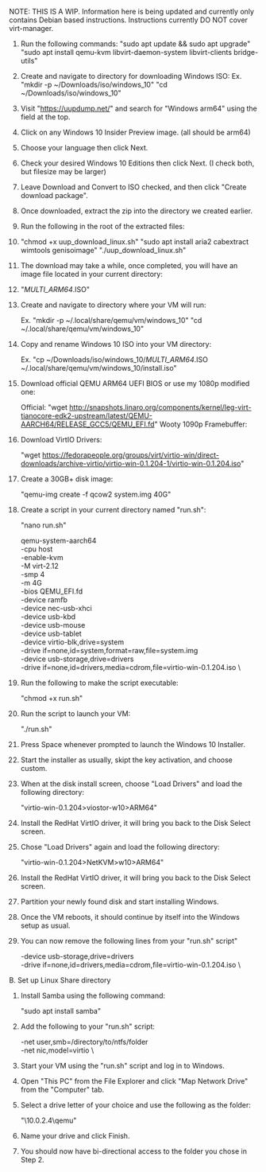 NOTE: THIS IS A WIP. Information here is being updated and currently only contains Debian based instructions. Instructions currently DO NOT cover virt-manager.

   1. Run the following commands:
        "sudo apt update && sudo apt upgrade"
        "sudo apt install qemu-kvm libvirt-daemon-system libvirt-clients bridge-utils"
    
   2. Create and navigate to directory for downloading Windows ISO:
        Ex. "mkdir -p ~/Downloads/iso/windows_10"
            "cd ~/Downloads/iso/windows_10"
    
   3. Visit "https://uupdump.net/" and search for "Windows arm64" using the field at the top.
    
   4. Click on any Windows 10 Insider Preview image. (all should be arm64)
    
   5. Choose your language then click Next.
    
   6. Check your desired Windows 10 Editions then click Next. (I check both, but filesize may be larger)
    
   7. Leave Download and Convert to ISO checked, and then click "Create download package".
    
   8. Once downloaded, extract the zip into the directory we created earlier.
    
   9. Run the following in the root of the extracted files:
   10. 
        "chmod +x uup_download_linux.sh"
        "sudo apt install aria2 cabextract wimtools genisoimage"
        "./uup_download_linux.sh"
    
   10. The download may take a while, once completed, you will have an image file located in your current directory:
   11. 
        "<VERSION>_MULTI_ARM64_<REGION>.ISO"
    
   11. Create and navigate to directory where your VM will run:
   
        Ex. "mkdir -p ~/.local/share/qemu/vm/windows_10"
            "cd ~/.local/share/qemu/vm/windows_10"
   
   12. Copy and rename Windows 10 ISO into your VM directory:
   
        Ex. "cp ~/Downloads/iso/windows_10/<VERSION>_MULTI_ARM64_<REGION>.ISO ~/.local/share/qemu/vm/windows_10/install.iso"
    
   13. Download official QEMU ARM64 UEFI BIOS or use my 1080p modified one:
   
        Official: "wget http://snapshots.linaro.org/components/kernel/leg-virt-tianocore-edk2-upstream/latest/QEMU-AARCH64/RELEASE_GCC5/QEMU_EFI.fd"
        Wooty 1090p Framebuffer: <Link>
    
   14. Download VirtIO Drivers:
   
        "wget https://fedorapeople.org/groups/virt/virtio-win/direct-downloads/archive-virtio/virtio-win-0.1.204-1/virtio-win-0.1.204.iso"
    
   15. Create a 30GB+ disk image:
   
        "qemu-img create -f qcow2 system.img 40G"
    
   16. Create a script in your current directory named "run.sh":
   
        "nano run.sh"
   
          qemu-system-aarch64 \
          -cpu host \
          -enable-kvm \
          -M virt-2.12 \
          -smp 4 \
          -m 4G \
          -bios QEMU_EFI.fd \
          -device ramfb \
          -device nec-usb-xhci \
          -device usb-kbd \
          -device usb-mouse \
          -device usb-tablet \
          -device virtio-blk,drive=system \
          -drive if=none,id=system,format=raw,file=system.img \
          -device usb-storage,drive=drivers \
          -drive if=none,id=drivers,media=cdrom,file=virtio-win-0.1.204.iso \
    
   17. Run the following to make the script executable:
   
        "chmod +x run.sh"
    
   18. Run the script to launch your VM:
   
        "./run.sh"
    
   19. Press Space whenever prompted to launch the Windows 10 Installer.
    
   20. Start the installer as usually, skipt the key activation, and choose custom.
    
   21. When at the disk install screen, choose "Load Drivers" and load the following directory:
   
        "virtio-win-0.1.204>viostor-w10>ARM64"
    
   22. Install the RedHat VirtIO driver, it will bring you back to the Disk Select screen.
    
   23. Chose "Load Drivers" again and load the following directory:
   
        "virtio-win-0.1.204>NetKVM>w10>ARM64"
    
   24. Install the RedHat VirtIO driver, it will bring you back to the Disk Select screen.
    
   25. Partition your newly found disk and start installing Windows.
    
   26. Once the VM reboots, it should continue by itself into the Windows setup as usual.
    
   27. You can now remove the following lines from your "run.sh" script"
   
        -device usb-storage,drive=drivers \
        -drive if=none,id=drivers,media=cdrom,file=virtio-win-0.1.204.iso \
    
   B. Set up Linux Share directory
    
   1. Install Samba using the following command:
   
        "sudo apt install samba"
    
   2. Add the following to your "run.sh" script:
   
        -net user,smb=/directory/to/ntfs/folder \
        -net nic,model=virtio \
    
   3. Start your VM using the "run.sh" script and log in to Windows.
    
   4. Open "This PC" from the File Explorer and click "Map Network Drive" from the "Computer" tab.
    
   5. Select a drive letter of your choice and use the following as the folder:
   
        "\\10.0.2.4\qemu"
    
   6. Name your drive and click Finish.
    
   7. You should now have bi-directional access to the folder you chose in Step 2.
